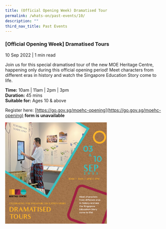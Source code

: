 ```yaml
---
title: (Official Opening Week) Dramatised Tour
permalink: /whats-on/past-events/10/
description: ""
third_nav_title: Past Events
---
```

### **[Official Opening Week] Dramatised Tours**
10 Sep 2022 | 1 min read

Join us for this special dramatised tour of the new MOE Heritage Centre, happening only during this official opening period! Meet characters from different eras in history and watch the Singapore Education Story come to life.

**Time:** 10am | 11am | 2pm | 3pm<br>
**Duration:** 45 mins<br>
**Suitable for:** Ages 10 & above

Register here: [https://go.gov.sg/moehc-opening](https://go.gov.sg/moehc-opening) **form is unavailable**

<p><a href="">  
<img style="width:65%" src="/images/pastevent10.png">  
</a></p>